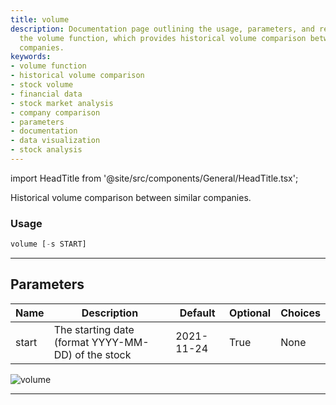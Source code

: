 ```yaml
---
title: volume
description: Documentation page outlining the usage, parameters, and results from
  the volume function, which provides historical volume comparison between similar
  companies.
keywords:
- volume function
- historical volume comparison
- stock volume
- financial data
- stock market analysis
- company comparison
- parameters
- documentation
- data visualization
- stock analysis
---
```


import HeadTitle from '@site/src/components/General/HeadTitle.tsx';

<HeadTitle title="stocks/ca/volume - Reference | OpenBB Terminal Docs" />

Historical volume comparison between similar companies.

### Usage

```python
volume [-s START]
```

---

## Parameters

| Name | Description | Default | Optional | Choices |
| ---- | ----------- | ------- | -------- | ------- |
| start | The starting date (format YYYY-MM-DD) of the stock | 2021-11-24 | True | None |

![volume](https://user-images.githubusercontent.com/46355364/154074657-72976b1a-fc27-4917-8d43-95f5b54da32e.png)

---
